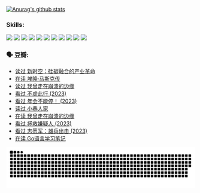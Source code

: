 
[![Anurag's github stats](https://github-readme-stats.vercel.app/api?username=w940853815)](https://github.com/anuraghazra/github-readme-stats)

### Skills:

<code><img height="32" src="https://cdn.jsdelivr.net/npm/simple-icons@v5/icons/python.svg"></code>
<code><img height="32" src="https://cdn.jsdelivr.net/npm/simple-icons@v5/icons/javascript.svg"></code>
<code><img height="32" src="https://cdn.jsdelivr.net/npm/simple-icons@v5/icons/django.svg"></code>
<code><img height="32" src="https://cdn.jsdelivr.net/npm/simple-icons@v5/icons/flask.svg"></code>
<code><img height="32" src="https://cdn.jsdelivr.net/npm/simple-icons@v5/icons/vuetify.svg"></code>
<code><img height="32" src="https://cdn.jsdelivr.net/npm/simple-icons@v5/icons/git.svg"></code>
<code><img height="32" src="https://cdn.jsdelivr.net/npm/simple-icons@v5/icons/docker.svg"></code>
<code><img height="32" src="https://cdn.jsdelivr.net/npm/simple-icons@v5/icons/postgresql.svg"></code>
<code><img height="32" src="https://cdn.jsdelivr.net/npm/simple-icons@v5/icons/elasticsearch.svg"></code>
<code><img height="32" src="https://cdn.jsdelivr.net/npm/simple-icons@v5/icons/macos.svg"></code>
<code><img height="32" src="https://cdn.jsdelivr.net/npm/simple-icons@v5/icons/linux.svg"></code>

### 🗣 豆瓣:

<!-- DOUBAN-ACTIVITIES:START -->
- [读过 新时空：硅碳融合的产业革命](https://www.douban.com/people/136069238/status/4506659177/?_i=06559189)
- [在读 埃隆·马斯克传](https://www.douban.com/people/136069238/status/4500417190/?_i=06559189)
- [读过 我曾走在崩溃的边缘](https://www.douban.com/people/136069238/status/4500416754/?_i=06559189)
- [看过 不虚此行‎ (2023)](https://www.douban.com/people/136069238/status/4499973052/?_i=06559189)
- [看过 年会不能停！‎ (2023)](https://www.douban.com/people/136069238/status/4498582002/?_i=06559189)
- [读过 小巷人家](https://www.douban.com/people/136069238/status/4489290935/?_i=06559189)
- [在读 我曾走在崩溃的边缘](https://www.douban.com/people/136069238/status/4489290559/?_i=06559189)
- [看过 拯救嫌疑人‎ (2023)](https://www.douban.com/people/136069238/status/4477421513/?_i=06559189)
- [看过 志愿军：雄兵出击‎ (2023)](https://www.douban.com/people/136069238/status/4465247367/?_i=06559189)
- [在读 Go语言学习笔记](https://www.douban.com/people/136069238/status/4459852901/?_i=06559189)
<!-- DOUBAN-ACTIVITIES:END -->


![Snake animation](https://raw.githubusercontent.com/w940853815/w940853815/output/github-contribution-grid-snake.svg)

<!--
**w940853815/w940853815** is a ✨ _special_ ✨ repository because its `README.md` (this file) appears on your GitHub profile.

Here are some ideas to get you started:

- 🔭 I’m currently working on ...
- 🌱 I’m currently learning ...
- 👯 I’m looking to collaborate on ...
- 🤔 I’m looking for help with ...
- 💬 Ask me about ...
- 📫 How to reach me: ...
- 😄 Pronouns: ...
- ⚡ Fun fact: ...
-->
